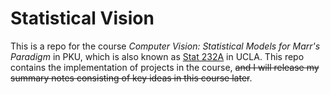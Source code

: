 # Statistical Vision

This is a repo for the course *Computer Vision: Statistical Models for Marr's Paradigm* in PKU, which is also known as [Stat 232A](http://www.stat.ucla.edu/~sczhu/Courses/UCLA/Stat_232A/Stat_232A.html) in UCLA. This repo contains the implementation of projects in the course, ~~and I will release my summary notes consisting of key ideas in this course later~~.
